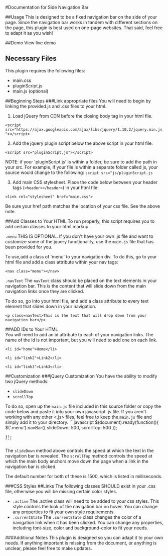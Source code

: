 #Documentation for Side Navigation Bar

##Usage
This is designed to be a fixed navigation bar on the side of your page. Since the navigation bar works in tandem with different sections on the page, this plugin is best used on one-page websites. That said, feel free to adapt it as you wish!

##Demo
View live demo

## Necessary Files
This plugin requires the following files:

* main.css
* pluginScript.js
* main.js (optional)

##Beginning Steps
###Link appropriate files
You will need to begin by linking the provided.js and .css files to your html.

1. Load jQuery from CDN before the closing body tag in your html file.

```<script src="https://ajax.googleapis.com/ajax/libs/jquery/1.10.2/jquery.min.js"></script>```

2. Add the jquery plugin script below the above script in your html file:

```<script src="pluginScript.js"></script>```

NOTE: if your 'pluginScript.js' is within a folder, be sure to add the path in your src. For example, if your file is within a separate folder called js, your source would change to the following: ```script src="js/pluginScript.js```

3. Add main CSS stylesheet. Place the code below between your header tags (`<header></header>`) in your html file:

```<link rel="stylesheet" href="main.css">```

Be sure your href path matches the location of your css file. See the above note. 

##Add Classes to Your HTML
To run properly, this script requires you to add certain classes to your html markup.

`.menu`
THIS IS OPTIONAL. If you don't have your own .js file and want to customize some of the jquery functionality, use the `main.js`  file that has been provided for you. 

To use,add a class of 'menu' to your navigation div. To do this, go to your html file and add a class attribute within your nav tags:

```<nav class="menu"></nav>```

`.navText`
The `navText` class should be placed on the text elements in your navigation bar. This is the content that will slide down from the main navigation links once they are clicked.

To do so, go into your html file, and add a class attribute to every text element that slides down in your navigation.

```<p class=navText>This is the text that will drop down from your navigation bar</p>```

##ADD IDs to Your HTML	
You will need to add an id attribute to each of your navigation links. The name of the id is not important, but you will need to add one on each link.

```<li id="home">Home</li>```

```<li id="link2">Link2</li>```

```<li id="link3">Link3</li>```

##Customization
###jQuery Customization
You have the ability to modify two jQuery methods:
* ```slideDown```
* ```scrollTop```

To do so, open up the ```main.js``` file included in this source folder or copy the code below and paste it into your own javascript .js file. If you aren't working with any other <.js> files, feel free to keep the ```main.js``` file and simply add it to your directory. 
	```javascript
	$(document).ready(function(){
		$('.menu').navBar({
			slideDown: 500,
			scrollTop: 500
		});

	});
	```

The ```slideDown``` method above controls the speed at which the text in the navigation bar is revealed.
The ```scrollTop``` method controls the speed at which the main body anchors move down the page when a link in the navigation bar is clicked.

The default number for both of these is 1500, which is listed in milliseconds.

###CSS Styles
##Links
The following classes SHOULD exist in your .css file, otherwise you will be missing certain color styles.
* ```.active```
The .active class will need to be added to your css styles. This style controls the look of the navigation bar on hover. You can change any properties to fit your own style requirements.
* ```.currentState```
The ```.currentState``` class changes the color of a navigation link when it has been clicked. You can change any properties, including font-size, color and background-color to fit your needs.

###Additional Notes
This plugin is designed so you can adapt it to your own needs. If anything important is missing from the document, or anything is unclear, please feel free to make updates.